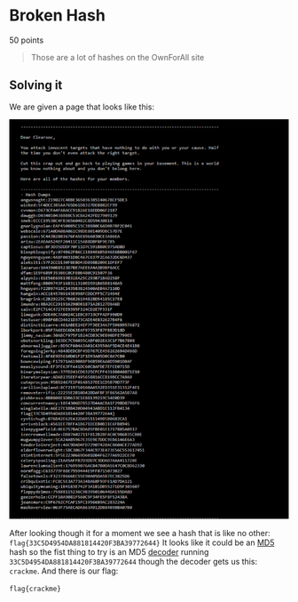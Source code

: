 # Broken Hash
50 points
> Those are a lot of hashes on the OwnForAll site

## Solving it

We are given a page that looks like this:

![Hashes](https://github.com/DigiBrkr/csaw_hsf_qualifier_2017_BrokenHash_50/blob/master/hashes.PNG?raw=true)

After looking though it for a moment we see a hash that is like no other:
`flag{33C5D4954DA881814420F3BA39772644}`
It looks like it could be an [MD5](https://en.wikipedia.org/wiki/MD5) hash so the fist thing to try is an MD5 [decoder](http://www.md5online.org/) running `33C5D4954DA881814420F3BA39772644` though the decoder gets us this:
`crackme`. And there is our flag:

`flag{crackme}`  
